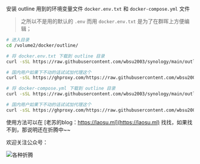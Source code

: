 安装 outline 用到的环境变量文件 `docker.env.txt` 和 `docker-compose.yml` 文件

> 之所以不是用的默认的 `.env` 而用 `docker.env.txt` 是为了在群晖上方便编辑；


```bash
# 进入目录
cd /volume2/docker/outline/

# 将 docker.env.txt 下载到 outline 目录
curl -sSL https://raw.githubusercontent.com/wbsu2003/synology/main/outline/docker/docker.env.txt -o docker.env.txt

# 国内用户如果下不动的话试试加代理这个
curl -sSL https://ghproxy.com/https://raw.githubusercontent.com/wbsu2003/synology/main/outline/docker/docker.env.txt -o docker.env.txt

# 将 docker-compose.yml 下载到 outline 目录
curl -sSL https://raw.githubusercontent.com/wbsu2003/synology/main/outline/docker/docker-compose.yml -o docker-compose.yml

# 国内用户如果下不动的话试试加代理这个
curl -sSL https://ghproxy.com/https://raw.githubusercontent.com/wbsu2003/synology/main/outline/docker/docker-compose.yml -o docker-compose.yml
```

使用方法可以在 [老苏的blog：https://laosu.ml](https://laosu.ml)  找找，如果找不到，那说明还在折腾中~~

欢迎关注公众号：

![各种折腾](https://laosu.ml/uploads/wechat-qcode.jpg)
